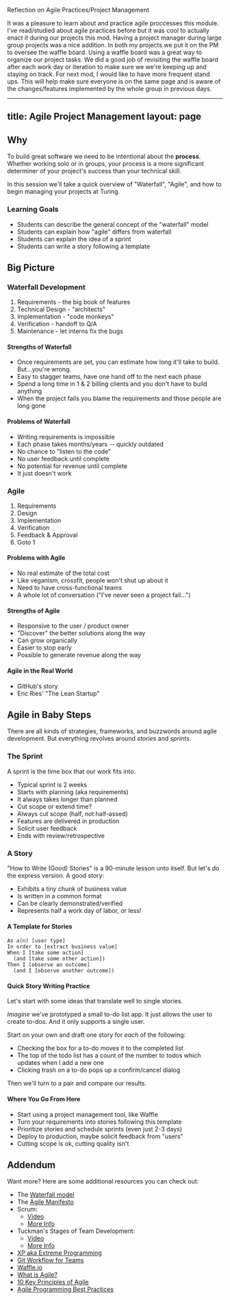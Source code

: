 Reflection on Agile Practices/Project Management

It was a pleasure to learn about and practice agile proccesses this module. I've read/studied about agile practices before but it was cool to actually enact it during our projects this mod. Having a project manager during large group projects was a nice addition. In both my projects we put it on the PM to oversee the waffle board. Using a waffle board was a great way to organize our project tasks. We did a good job of revisiting the waffle board after each work day or iteration to make sure we we're keeping up and staying on track. For next mod, I would like to have more frequent stand ups. This will help make sure everyone is on the same page and is aware of the changes/features implemented by the whole group in previous days.






---
title: Agile Project Management
layout: page
---

## Why

To build great software we need to be intentional about the **process**. Whether working solo or in groups, your process is a more significant determiner of your project's success than your technical skill.

In this session we'll take a quick overview of "Waterfall", "Agile", and how to begin managing your projects at Turing.

### Learning Goals

* Students can describe the general concept of the "waterfall" model
* Students can explain how "agile" differs from waterfall
* Students can explain the idea of a sprint
* Students can write a story following a template

## Big Picture

### Waterfall Development

1. Requirements - the big book of features
2. Technical Design - "architects"
3. Implementation - "code monkeys"
4. Verification - handoff to Q/A
5. Maintenance - let interns fix the bugs

#### Strengths of Waterfall

* Once requirements are set, you can estimate how long it'll take to build. But...you're wrong.
* Easy to stagger teams, have one hand off to the next each phase
* Spend a long time in 1 & 2 billing clients and you don't have to build anything
* When the project fails you blame the requirements and those people are long gone

#### Problems of Waterfall

* Writing requirements is impossible
* Each phase takes months/years -- quickly outdated
* No chance to "listen to the code"
* No user feedback until complete
* No potential for revenue until complete
* It just doesn't work

### Agile

1. Requirements
2. Design
3. Implementation
4. Verification
5. Feedback & Approval
6. Goto 1

#### Problems with Agile

* No real estimate of the total cost
* Like veganism, crossfit, people won't shut up about it
* Need to have cross-functional teams
* A whole lot of conversation ("I've never seen a project fail...")

#### Strengths of Agile

* Responsive to the user / product owner
* "Discover" the better solutions along the way
* Can grow organically
* Easier to stop early
* Possible to generate revenue along the way

#### Agile in the Real World

* GitHub's story
* Eric Ries' "The Lean Startup"

## Agile in Baby Steps

There are all kinds of strategies, frameworks, and buzzwords around agile development. But everything revolves around *stories* and *sprints*.

### The Sprint

A sprint is the time box that our work fits into.

* Typical sprint is 2 weeks
* Starts with planning (aka requirements)
* It always takes longer than planned
* Cut scope or extend time?
* Always cut scope (half, not half-assed)
* Features are delivered in production
* Solicit user feedback
* Ends with review/retrospective

### A Story

"How to Write (Good) Stories" is a 90-minute lesson unto itself. But let's do the express version. A good story:

* Exhibits a tiny chunk of business value
* Is written in a common format
* Can be clearly demonstrated/verified
* Represents half a work day of labor, or less!

#### A Template for Stories

```plain
As a(n) [user type]
In order to [extract business value]
When I [take some action]
  (and [take some other action])
Then I [observe an outcome]
  (and I [observe another outcome])
```

#### Quick Story Writing Practice

Let's start with some ideas that translate well to single stories.

*Imagine* we've prototyped a small to-do list app. It just allows the user to create to-dos. And it only supports a single user.

Start on your own and draft one story for *each* of the following:

*   Checking the box for a to-do moves it to the completed list
*   The top of the todo list has a count of the number to todos which updates when I add a new one
*   Clicking trash on a to-do pops up a confirm/cancel dialog

Then we'll turn to a pair and compare our results.

#### Where You Go From Here

* Start using a project management tool, like Waffle
* Turn your requirements into stories following this template
* Prioritize stories and schedule sprints (even just 2-3 days)
* Deploy to production, maybe solicit feedback from "users"
* Cutting scope is ok, cutting quality isn't

## Addendum

Want more? Here are some additional resources you can check out:

* The [Waterfall model](http://www.agilenutshell.com/agile_vs_waterfall)
* The [Agile Manifesto](http://agilemanifesto.org/principles.html)
* Scrum:
  * [Video](https://www.scrumalliance.org/why-scrum)
  * [More Info](https://www.scrum.org/Resources/What-is-Scrum) 	
* Tuckman's Stages of Team Development:
  * [Video](https://www.youtube.com/watch?v=OhSI6oBQmQA&list=PLbu6naAjG_K93h0wjyn1b1EHQl1Q2pH_y)
  * [More Info](https://en.wikipedia.org/wiki/Tuckman%27s_stages_of_group_development)
* [XP aka Extreme Programming](http://www.extremeprogramming.org/)
* [Git Workflow for Teams](https://github.com/turingschool/professional_skills/blob/master/module_two/git_workflow_for_teams.md)
* [Waffle.io](https://waffle.io/)
* [What is Agile?](https://www.agilealliance.org/agile101/)
* [10 Key Principles of Agile](http://www.allaboutagile.com/what-is-agile-10-key-principles/)
* [Agile Programming Best Practices](https://www.versionone.com/agile-101/agile-software-programming-best-practices/)
